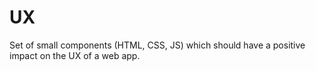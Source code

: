 # UX
Set of small components (HTML, CSS, JS) which should have a positive impact on the UX of a web app.
